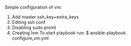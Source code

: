 Simple configuration of vm:
1. Add master ssh_key+extra_keys
2. Editing ssh conf
4. Disabling sudo promt
5. Creating lvm 
To start playbook run:
         $ ansible-playbook configure_vm.yml
